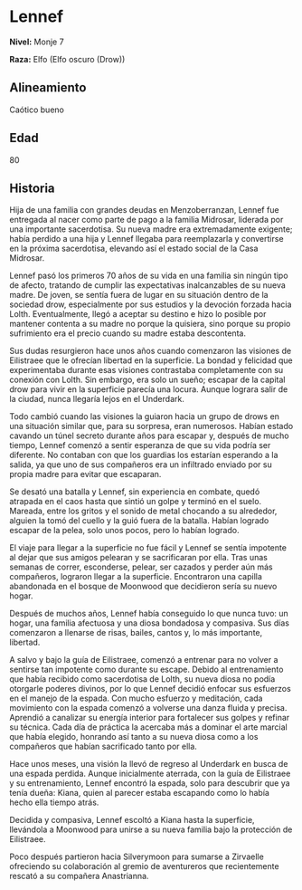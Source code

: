 # Lennef

**Nivel:** Monje 7

**Raza:** Elfo (Elfo oscuro (Drow))

## Alineamiento
Caótico bueno

## Edad
80

## Historia
Hija de una familia con grandes deudas en Menzoberranzan, Lennef fue entregada al nacer como parte de pago a la familia Midrosar, liderada por una importante sacerdotisa. Su nueva madre era extremadamente exigente; había perdido a una hija y Lennef llegaba para reemplazarla y convertirse en la próxima sacerdotisa, elevando así el estado social de la Casa Midrosar.

Lennef pasó los primeros 70 años de su vida en una familia sin ningún tipo de afecto, tratando de cumplir las expectativas inalcanzables de su nueva madre. De joven, se sentía fuera de lugar en su situación dentro de la sociedad drow, especialmente por sus estudios y la devoción forzada hacia Lolth. Eventualmente, llegó a aceptar su destino e hizo lo posible por mantener contenta a su madre no porque la quisiera, sino porque su propio sufrimiento era el precio cuando su madre estaba descontenta.

Sus dudas resurgieron hace unos años cuando comenzaron las visiones de Eilistraee que le ofrecían libertad en la superficie. La bondad y felicidad que experimentaba durante esas visiones contrastaba completamente con su conexión con Lolth. Sin embargo, era solo un sueño; escapar de la capital drow para vivir en la superficie parecía una locura. Aunque lograra salir de la ciudad, nunca llegaría lejos en el Underdark.

Todo cambió cuando las visiones la guiaron hacia un grupo de drows en una situación similar que, para su sorpresa, eran numerosos. Habían estado cavando un túnel secreto durante años para escapar y, después de mucho tiempo, Lennef comenzó a sentir esperanza de que su vida podría ser diferente. No contaban con que los guardias los estarían esperando a la salida, ya que uno de sus compañeros era un infiltrado enviado por su propia madre para evitar que escaparan.

Se desató una batalla y Lennef, sin experiencia en combate, quedó atrapada en el caos hasta que sintió un golpe y terminó en el suelo. Mareada, entre los gritos y el sonido de metal chocando a su alrededor, alguien la tomó del cuello y la guió fuera de la batalla. Habían logrado escapar de la pelea, solo unos pocos, pero lo habían logrado.

El viaje para llegar a la superficie no fue fácil y Lennef se sentía impotente al dejar que sus amigos pelearan y se sacrificaran por ella. Tras unas semanas de correr, esconderse, pelear, ser cazados y perder aún más compañeros, lograron llegar a la superficie. Encontraron una capilla abandonada en el bosque de Moonwood que decidieron sería su nuevo hogar.

Después de muchos años, Lennef había conseguido lo que nunca tuvo: un hogar, una familia afectuosa y una diosa bondadosa y compasiva. Sus días comenzaron a llenarse de risas, bailes, cantos y, lo más importante, libertad.

A salvo y bajo la guía de Eilistraee, comenzó a entrenar para no volver a sentirse tan impotente como durante su escape. Debido al entrenamiento que había recibido como sacerdotisa de Lolth, su nueva diosa no podía otorgarle poderes divinos, por lo que Lennef decidió enfocar sus esfuerzos en el manejo de la espada. Con mucho esfuerzo y meditación, cada movimiento con la espada comenzó a volverse una danza fluida y precisa. Aprendió a canalizar su energía interior para fortalecer sus golpes y refinar su técnica. Cada día de práctica la acercaba más a dominar el arte marcial que había elegido, honrando así tanto a su nueva diosa como a los compañeros que habían sacrificado tanto por ella.

Hace unos meses, una visión la llevó de regreso al Underdark en busca de una espada perdida. Aunque inicialmente aterrada, con la guía de Eilistraee y su entrenamiento, Lennef encontró la espada, solo para descubrir que ya tenía dueña: Kiana, quien al parecer estaba escapando como lo había hecho ella tiempo atrás.

Decidida y compasiva, Lennef escoltó a Kiana hasta la superficie, llevándola a Moonwood para unirse a su nueva familia bajo la protección de Eilistraee.

Poco después partieron hacia Silverymoon para sumarse a Zirvaelle ofreciendo su colaboración al gremio de aventureros que recientemente rescató a su compañera Anastrianna.

